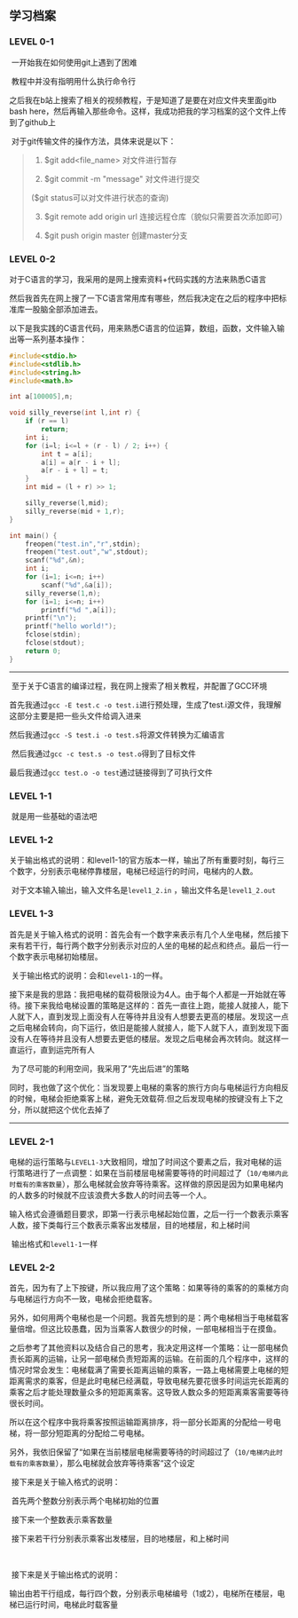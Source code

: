 ## 学习档案

### LEVEL 0-1

​	一开始我在如何使用git上遇到了困难

​	教程中并没有指明用什么执行命令行

​	之后我在b站上搜索了相关的视频教程，于是知道了是要在对应文件夹里面gitb bash here，然后再输入那些命令。这样，我成功把我的学习档案的这个文件上传到了github上

​	对于git传输文件的操作方法，具体来说是以下：

>1. $git add<file_name> 对文件进行暂存
>
>2. $git commit -m "message" 对文件进行提交
>
>   ($git status可以对文件进行状态的查询)
>
>3. $git remote add origin url 连接远程仓库（貌似只需要首次添加即可）
>
>4. $git push origin master 创建master分支




### LEVEL 0-2

​	对于C语言的学习，我采用的是网上搜索资料+代码实践的方法来熟悉C语言

​	然后我首先在网上搜了一下C语言常用库有哪些，然后我决定在之后的程序中把标准库一股脑全部添加进去。

​	以下是我实践的C语言代码，用来熟悉C语言的位运算，数组，函数，文件输入输出等一系列基本操作：

```c
#include<stdio.h>
#include<stdlib.h>
#include<string.h>
#include<math.h>

int a[100005],n;

void silly_reverse(int l,int r) {
	if (r == l)
		return;
	int i;
	for (i=l; i<=l + (r - l) / 2; i++) {
		int t = a[i];
		a[i] = a[r - i + l];
		a[r - i + l] = t;
	}
	int mid = (l + r) >> 1;

	silly_reverse(l,mid);
	silly_reverse(mid + 1,r);
}

int main() {
	freopen("test.in","r",stdin);
	freopen("test.out","w",stdout);
	scanf("%d",&n);
	int i;
	for (i=1; i<=n; i++)
		scanf("%d",&a[i]);
	silly_reverse(1,n);
	for (i=1; i<=n; i++)
		printf("%d ",a[i]);
	printf("\n");
	printf("hello world!");
	fclose(stdin);
	fclose(stdout);
	return 0;
} 
```



---



​	至于关于C语言的编译过程，我在网上搜索了相关教程，并配置了GCC环境

​	首先我通过`gcc -E test.c -o test.i`进行预处理，生成了test.i源文件，我理解这部分主要是把一些头文件给调入进来

​	然后我通过`gcc -S test.i -o test.s`将源文件转换为汇编语言

​	然后我通过`gcc -c test.s -o test.o`得到了目标文件

​	最后我通过`gcc test.o -o test`通过链接得到了可执行文件





### LEVEL 1-1

​	就是用一些基础的语法吧





### LEVEL 1-2

​	关于输出格式的说明：和level1-1的官方版本一样，输出了所有重要时刻，每行三个数字，分别表示电梯停靠楼层，电梯已经运行的时间，电梯内的人数。

​	对于文本输入输出，输入文件名是`level1_2.in` ，输出文件名是`level1_2.out`





### LEVEL 1-3

​	首先是关于输入格式的说明：首先会有一个数字来表示有几个人坐电梯，然后接下来有若干行，每行两个数字分别表示对应的人坐的电梯的起点和终点。最后一行一个数字表示电梯初始楼层。

​	关于输出格式的说明：会和`level1-1`的一样。

​	接下来是我的思路：我把电梯的载荷极限设为4人。由于每个人都是一开始就在等待。接下来我给电梯设置的策略是这样的：首先一直往上跑，能接人就接人，能下人就下人，直到发现上面没有人在等待并且没有人想要去更高的楼层。发现这一点之后电梯会转向，向下运行，依旧是能接人就接人，能下人就下人，直到发现下面没有人在等待并且没有人想要去更低的楼层。发现之后电梯会再次转向。就这样一直运行，直到运完所有人

​	为了尽可能的利用空间，我采用了“先出后进”的策略

​	同时，我也做了这个优化：当发现要上电梯的乘客的旅行方向与电梯运行方向相反的时候，电梯会拒绝乘客上梯，避免无效载荷.但之后发现电梯的按键没有上下之分，所以就把这个优化去掉了



---



### LEVEL 2-1

​	电梯的运行策略与`LEVEL1-3`大致相同，增加了时间这个要素之后，我对电梯的运行策略进行了一点调整：如果在当前楼层电梯需要等待的时间超过了（`10/电梯内此时载有的乘客数量`），那么电梯就会放弃等待乘客。这样做的原因是因为如果电梯内的人数多的时候就不应该浪费大多数人的时间去等一个人。

​	输入格式会遵循题目要求，即第一行表示电梯起始位置，之后一行一个数表示乘客人数，接下类每行三个数表示乘客出发楼层，目的地楼层，和上梯时间

​	输出格式和`level1-1`一样



### LEVEL 2-2

​	首先，因为有了上下按键，所以我应用了这个策略：如果等待的乘客的的乘梯方向与电梯运行方向不一致，电梯会拒绝载客。

​	另外，如何用两个电梯也是一个问题。我首先想到的是：两个电梯相当于电梯载客量倍增。但这比较愚蠢，因为当乘客人数很少的时候，一部电梯相当于在摸鱼。

​	之后参考了其他资料以及结合自己的思考，我决定用这样一个策略：让一部电梯负责长距离的运输，让另一部电梯负责短距离的运输。在前面的几个程序中，这样的情况时常会发生：电梯载满了需要长距离运输的乘客，一路上电梯需要上电梯的短距离需求的乘客，但是此时电梯已经满载，导致电梯先要花很多时间运完长距离的乘客之后才能处理数量众多的短距离乘客。这导致人数众多的短距离乘客需要等待很长时间。

​	所以在这个程序中我将乘客按照运输距离排序，将一部分长距离的分配给一号电梯，将一部分短距离的分配给二号电梯。

​	另外，我依旧保留了“如果在当前楼层电梯需要等待的时间超过了（`10/电梯内此时载有的乘客数量`），那么电梯就会放弃等待乘客“这个设定



​	接下来是关于输入格式的说明：

​	首先两个整数分别表示两个电梯初始的位置

​	接下来一个整数表示乘客数量

​	接下来若干行分别表示乘客出发楼层，目的地楼层，和上梯时间

​	

​	接下来是关于输出格式的说明：

​	输出由若干行组成，每行四个数，分别表示电梯编号（1或2），电梯所在楼层，电梯已运行时间，电梯此时载客量

